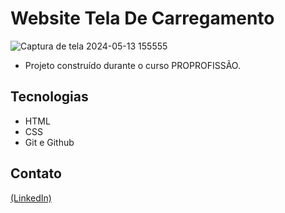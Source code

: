 # Website Tela De Carregamento

![Captura de tela 2024-05-13 155555](https://github.com/JoaoEduSB/Website_TelaDeCarregamento/assets/146045770/909d5e58-3249-40a9-bcd8-070eac79a6cf)

- Projeto construído durante o curso PROPROFISSÃO.

## Tecnologias

- HTML
- CSS
- Git e Github

## Contato
[(LinkedIn)](https://www.linkedin.com/in/joaoedusb/)
